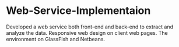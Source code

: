 # Web-Service-Implementaion
Developed a web service both front-end and back-end to extract and analyze the data.  Responsive web design on client web pages. The environment on GlassFish and Netbeans.
